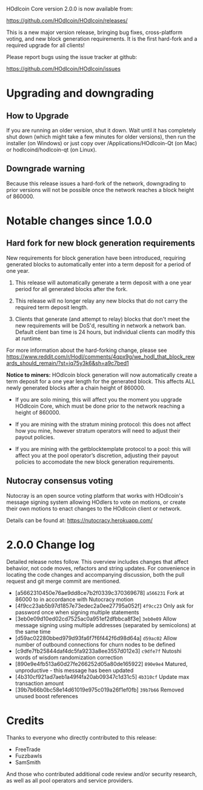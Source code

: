 HOdlcoin Core version 2.0.0 is now available from:

  <https://github.com/HOdlcoin/HOdlcoin/releases/>

This is a new major version release, bringing bug fixes, cross-platform voting,
and new block generation requirements. It is the first hard-fork and a required
upgrade for all clients!

Please report bugs using the issue tracker at github:

  <https://github.com/HOdlcoin/HOdlcoin/issues>

Upgrading and downgrading
=========================

How to Upgrade
--------------

If you are running an older version, shut it down. Wait until it has completely
shut down (which might take a few minutes for older versions), then run the
installer (on Windows) or just copy over /Applications/HOdlcoin-Qt (on Mac) or
hodlcoind/hodlcoin-qt (on Linux).

Downgrade warning
------------------

Because this release issues a hard-fork of the network, downgrading to prior versions
will not be possible once the network reaches a block height of 860000.

Notable changes since 1.0.0
============================

Hard fork for new block generation requirements
--------------------------------------------------------

New requirements for block generation have been introduced, requiring generated
blocks to automatically enter into a term deposit for a period of one year.

1. This release will automatically generate a term deposit with a one year
   period for all generated blocks after the fork.

2. This release will no longer relay any new blocks that do not carry the
   required term deposit length.
   
3. Clients that generate (and attempt to relay) blocks that don't meet
   the new requirements will be DoS'd, resulting in network a network
   ban. Default client ban time is 24 hours, but individual clients
   can modify this at runtime.


For more information about the hard-forking change, please see
<https://www.reddit.com/r/Hodl/comments/4qpx9g/we_hodl_that_block_rewards_should_remain/?st=iq75y3k6&sh=a9c7bed1>

**Notice to miners:** HOdlcoin block generation will now automatically
create a term deposit for a one year length for the generated block.
This affects ALL newly generated blocks after a chain height of 860000.

- If you are solo mining, this will affect you the moment you upgrade
  HOdlcoin Core, which must be done prior to the network reaching a 
  height of 860000.

- If you are mining with the stratum mining protocol: this does not
  affect how you mine, however stratum operators will need to adjust
  their payout policies.

- If you are mining with the getblocktemplate protocol to a pool: this
  will affect you at the pool operator’s discretion, adjusting their
  payout policies to accomodate the new block generation requirements.

Nutocray consensus voting
----------------------------------------------------------------

Nutocray is an open source voting platform that works with HOdlcoin's
message signing system allowing HOdlers to vote on motions, or 
create their own motions to enact changes to the HOdlcoin client
or network.

Details can be found at: <https://nutocracy.herokuapp.com/>

2.0.0 Change log
=================

Detailed release notes follow. This overview includes changes that affect
behavior, not code moves, refactors and string updates. For convenience in locating
the code changes and accompanying discussion, both the pull request and
git merge commit are mentioned.

- [a5662310450e76ae9dd8ce7b2f0339c370369678] `a566231` Fork at 86000 to in accordance with Nutocracy motion
- [4f9cc23ab5b97d1857e73edec2a0ee27795a052f] `4f9cc23` Only ask for password once when signing multiple statements
- [3eb0e09d10ed02cd7525ac0a951ef2dfbbca8f3e] `3eb0e09` Allow message signing using multiple addresses (separated by semicolons) at the same time
- [d59ac02280bbed979d93fa6f7f6f442f6d98d64a] `d59ac02` Allow number of outbound connections for churn nodes to be defined
- [c9dfe7fb25844daf4dc5fa9233a8ee3557d012e3] `c9dfe7f` Nutoshi words of wisdom randomization correction
- [890e9e4fb513a60d27fe266252d05a80de165922] `890e9e4` Matured, unproductive - this message has been updated
- [4b310cf921ad7aeb1a49f4fa20ab09347c1d31c5] `4b310cf` Update max transaction amount
- [39b7b66b0bc58e14d61019e975c019a26f1ef0fb] `39b7b66` Removed unused boost references

Credits
=======

Thanks to everyone who directly contributed to this release:

- FreeTrade
- Fuzzbawls
- SamSmith


And those who contributed additional code review and/or security research, as well as all pool operators and service providers.

